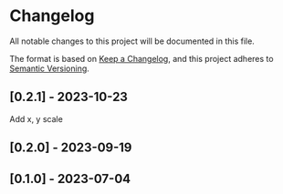 # Changelog
All notable changes to this project will be documented in this file.

The format is based on [Keep a Changelog](https://keepachangelog.com/en/1.0.0/),
and this project adheres to [Semantic Versioning](https://semver.org/spec/v2.0.0.html).

## [0.2.1] - 2023-10-23
Add x, y scale

## [0.2.0] - 2023-09-19


## [0.1.0] - 2023-07-04

